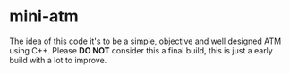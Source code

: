 # mini-atm

The idea of this code it's to be a simple, objective and well designed ATM using C++. Please __DO NOT__ consider this a final build, this is just a early build with a lot to improve. 
